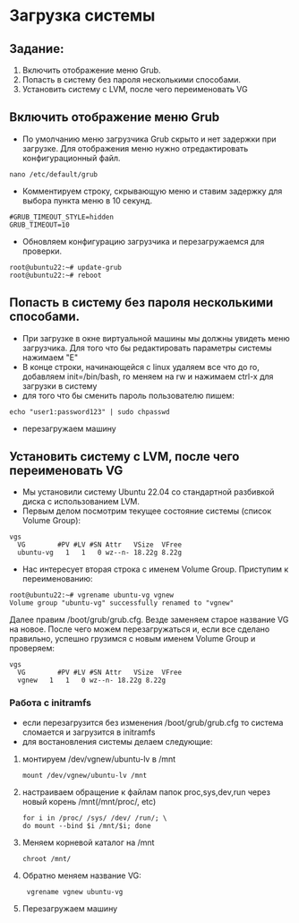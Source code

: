 # Загрузка системы
## Задание:
1. Включить отображение меню Grub.
2. Попасть в систему без пароля несколькими способами.
3. Установить систему с LVM, после чего переименовать VG

## Включить отображение меню Grub
 - По умолчанию меню загрузчика Grub скрыто и нет задержки при загрузке. Для отображения меню нужно отредактировать конфигурационный файл.
```
nano /etc/default/grub
```

 - Комментируем строку, скрывающую меню и ставим задержку для выбора пункта меню в 10 секунд.
```
#GRUB_TIMEOUT_STYLE=hidden
GRUB_TIMEOUT=10
```
 - Обновляем конфигурацию загрузчика и перезагружаемся для проверки.
```
root@ubuntu22:~# update-grub
root@ubuntu22:~# reboot
```
## Попасть в систему без пароля несколькими способами.

 - При загрузке в окне виртуальной машины мы должны увидеть меню загрузчика. Для того что бы редактировать параметры системы нажимаем "E"
 - В конце строки, начинающейся с linux удаляем все что до ro, добавляем init=/bin/bash, ro меняем на rw и нажимаем сtrl-x для загрузки в систему
 - для того что бы сменить пароль пользователю пишем:
```
echo "user1:password123" | sudo chpasswd
```
 - перезагружаем машину

## Установить систему с LVM, после чего переименовать VG

 - Мы установили систему Ubuntu 22.04 со стандартной разбивкой диска с использованием  LVM.
 - Первым делом посмотрим текущее состояние системы (список Volume Group):
```
vgs
  VG        #PV #LV #SN Attr   VSize  VFree
  ubuntu-vg   1   1   0 wz--n- 18.22g 8.22g
```
 - Нас интересует вторая строка с именем Volume Group. Приступим к переименованию:
```
root@ubuntu22:~# vgrename ubuntu-vg vgnew
Volume group "ubuntu-vg" successfully renamed to "vgnew"
```
Далее правим /boot/grub/grub.cfg. Везде заменяем старое название VG на новое.
После чего можем перезагружаться и, если все сделано правильно, успешно грузимся с новым именем Volume Group и проверяем:
```
vgs
  VG        #PV #LV #SN Attr   VSize  VFree
  vgnew   1   1   0 wz--n- 18.22g 8.22g
```
### Работа с initramfs

 - если перезагрузится без изменения /boot/grub/grub.cfg то система сломается и загрузится в initramfs
 - для востановления системы делаем следующие:
1. монтируем /dev/vgnew/ubuntu-lv в /mnt
   ```
   mount /dev/vgnew/ubuntu-lv /mnt
   ```
2. настраиваем обращение к файлам папок proc,sys,dev,run через новый корень /mnt(/mnt/proc/, etc) 
   ```
   for i in /proc/ /sys/ /dev/ /run/; \
   do mount --bind $i /mnt/$i; done
   ```
3. Меняем корневой каталог на /mnt
   ```
   chroot /mnt/
   ```
4. Обратно меняем название VG:
   ```
    vgrename vgnew ubuntu-vg
   ```
5. Перезагружаем машину

